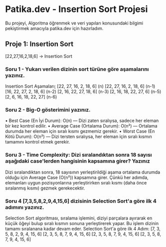# Patika.dev - Insertion Sort Projesi

Bu projeyi, Algoritma öğrenmek ve veri yapıları konusundaki bilgimi pekiştirmek amacıyla patika.dev için hazırladım.
## Proje 1: Insertion Sort
[22,27,16,2,18,6] -> Insertion Sort

### Soru 1 - Yukarı verilen dizinin sort türüne göre aşamalarını yazınız.
Insertion Sort Aşamaları;
[22, 27, 16, 2, 18, 6] (n)
[22, 27, 16, 2, 18, 6] (n-1)
[16, 22, 27, 2, 18, 6] (n-2)
[2, 16, 22, 27, 18, 6] (n-3)
[2, 16, 18, 22, 27, 6] (n-5)
[2, 6, 16, 18, 22, 27] (n-6)

### Soru 2 - Big-O gösterimini yazınız.
• Best Case (En İyi Durum): O(n) — Dizi zaten sıralıysa, sadece her eleman bir kez kontrol edilir.
• Average Case (Ortalama Durum): O(n²) — Ortalama durumda her eleman için sıralı kısmı gezmemiz gerekir.
• Worst Case (En Kötü Durum): O(n²) — Dizi tersten sıralıysa, her eleman için sıralı kısmın tamamını kontrol etmek gerekir.

### Soru 3 - Time Complexity: Dizi sıralandıktan sonra 18 sayısı aşağıdaki case'lerden hangisinin kapsamına girer? Yazınız
Dizi sıralandıktan sonra, 18 sayısının yerleştirildiği aşama ortalama durumda olduğu için Average Case (O(n²)) kapsamına girer.
Çünkü her adımda, elemanları uygun pozisyonlarına yerleştirirken sıralı kısmı (daha önce sıralanmış kısmı) gezmek gerekecektir.

### Soru 4 [7,3,5,8,2,9,4,15,6] dizisinin Selection Sort'a göre ilk 4 adımını yazınız.
Selection Sort algoritması, sıralama işlemini, diziyi parçalara ayırarak en küçük öğeyi bulup sıralı kısmın sonuna yerleştirerek yapar. Bu işlem dizinin tamamı sıralanana kadar devam eder.
Selection Sort'a göre ilk 4 Adım: [7, 3, 5, 8, 2, 9, 4, 15, 6] [2, 3, 5, 8, 7, 9, 4, 15, 6] [2, 3, 5, 8, 7, 9, 4, 15, 6] [2, 3, 5, 8, 7, 9, 4, 15, 6]
